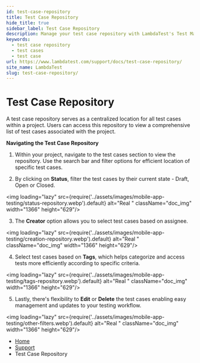 ```yaml
---
id: test-case-repository
title: Test Case Repository
hide_title: true
sidebar_label: Test Case Repository
description: Manage your test case repository with LambdaTest's Test Manager, ensuring organized, accessible, and efficient handling of all your test cases.
keywords:
  - test case repository
  - test cases
  - test case
url: https://www.lambdatest.com/support/docs/test-case-repository/
site_name: LambdaTest
slug: test-case-repository/
---
```


<script type="application/ld+json"
      dangerouslySetInnerHTML={{ __html: JSON.stringify({
       "@context": "https://schema.org",
        "@type": "BreadcrumbList",
        "itemListElement": [{
          "@type": "ListItem",
          "position": 1,
          "name": "LambdaTest",
          "item": "https://www.lambdatest.com"
        },{
          "@type": "ListItem",
          "position": 2,
          "name": "Support",
          "item": "https://www.lambdatest.com/support/docs/"
        },{
          "@type": "ListItem",
          "position": 3,
          "name": "Test Case Repository",
          "item": "https://www.lambdatest.com/support/docs/test-case-repository/"
        }]
      })
    }}
></script>

# Test Case Repository

A test case repository serves as a centralized location for all test cases within a project. Users can access this repository to view a comprehensive list of test cases associated with the project. 

**Navigating the Test Case Repository**

1. Within your project, navigate to the test cases section to view the repository. Use the search bar and filter options for efficient location of specific test cases.

2. By clicking on **Status**, filter the test cases by their current state - Draft, Open or Closed.

<img loading="lazy" src={require('../assets/images/mobile-app-testing/status-repository.webp').default} alt="Real "  className="doc_img" width="1366" height="629"/>

3. The **Creator** option allows you to select test cases based on assignee. 

<img loading="lazy" src={require('../assets/images/mobile-app-testing/creation-repository.webp').default} alt="Real "  className="doc_img" width="1366" height="629"/>

4. Select test cases based on **Tags**, which helps categorize and access tests more efficiently according to specific criteria. 

<img loading="lazy" src={require('../assets/images/mobile-app-testing/tags-repository.webp').default} alt="Real "  className="doc_img" width="1366" height="629"/>

5. Lastly, there's flexibility to **Edit** or **Delete** the test cases enabling easy management and updates to your testing workflow.

<img loading="lazy" src={require('../assets/images/mobile-app-testing/other-filters.webp').default} alt="Real "  className="doc_img" width="1366" height="629"/>



<nav aria-label="breadcrumbs">
  <ul className="breadcrumbs">
    <li className="breadcrumbs__item">
      <a className="breadcrumbs__link" href="https://www.lambdatest.com">
        Home
      </a>
    </li>
    <li className="breadcrumbs__item">
      <a className="breadcrumbs__link" target="_self" href="https://www.lambdatest.com/support/docs/">
        Support
      </a>
    </li>
    <li className="breadcrumbs__item breadcrumbs__item--active">
      <span className="breadcrumbs__link">
        Test Case Repository
      </span>
    </li>
  </ul>
</nav>
